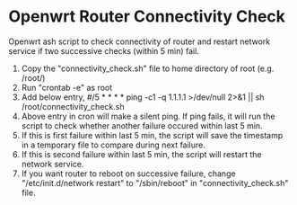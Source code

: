 # Openwrt Router Connectivity Check
Openwrt ash script to check connectivity of router and restart network service if two successive checks (within 5 min) fail.

1. Copy the "connectivity_check.sh" file to home directory of root (e.g. /root/)
2. Run "crontab -e" as root
3. Add below entry,
   #/5 * * * * ping -c1 -q 1.1.1.1 >/dev/null 2>&1 || sh /root/connectivity_check.sh
4. Above entry in cron will make a silent ping. If ping fails, it will run the script to check whether another failure occured within last 5 min.
5. If this is first failure within last 5 min, the script will save the timestamp in a temporary file to compare during next failure.
6. If this is second failure within last 5 min, the script will restart the network service.
7. If you want router to reboot on successive failure, change "/etc/init.d/network restart" to "/sbin/reboot" in "connectivity_check.sh" file.
